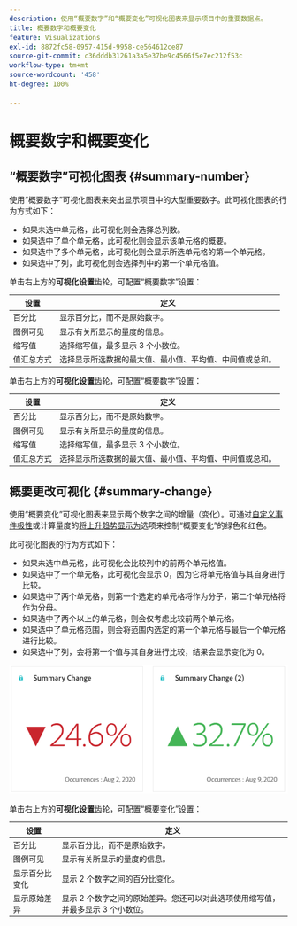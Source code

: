 ```yaml
---
description: 使用“概要数字”和“概要变化”可视化图表来显示项目中的重要数据点。
title: 概要数字和概要变化
feature: Visualizations
exl-id: 8872fc58-0957-415d-9958-ce564612ce87
source-git-commit: c36dddb31261a3a5e37be9c4566f5e7ec212f53c
workflow-type: tm+mt
source-wordcount: '458'
ht-degree: 100%

---
```


# 概要数字和概要变化

## “概要数字”可视化图表 {#summary-number}

使用“概要数字”可视化图表来突出显示项目中的大型重要数字。此可视化图表的行为方式如下：

* 如果未选中单元格，此可视化则会选择总列数。
* 如果选中了单个单元格，此可视化则会显示该单元格的概要。
* 如果选中了多个单元格，此可视化则会显示所选单元格的第一个单元格。
* 如果选中了列，此可视化则会选择列中的第一个单元格值。

单击右上方的&#x200B;**可视化设置**&#x200B;齿轮，可配置“概要数字”设置：

| 设置 | 定义 |
|--- |--- |
| 百分比 | 显示百分比，而不是原始数字。 |
| 图例可见 | 显示有关所显示的量度的信息。 |
| 缩写值 | 选择缩写值，最多显示 3 个小数位。 |
| 值汇总方式 | 选择显示所选数据的最大值、最小值、平均值、中间值或总和。 |


单击右上方的&#x200B;**可视化设置**&#x200B;齿轮，可配置“概要数字”设置：

| 设置 | 定义 |
|--- |--- |
| 百分比 | 显示百分比，而不是原始数字。 |
| 图例可见 | 显示有关所显示的量度的信息。 |
| 缩写值 | 选择缩写值，最多显示 3 个小数位。 |
| 值汇总方式 | 选择显示所选数据的最大值、最小值、平均值、中间值或总和。 |


## 概要更改可视化 {#summary-change}

使用“概要变化”可视化图表来显示两个数字之间的增量（变化）。可通过[自定义事件极性](https://experienceleague.adobe.com/docs/analytics/admin/admin-tools/success-events/success-event.html?lang=zh-Hans)或计算量度的[将上升趋势显示为](https://experienceleague.adobe.com/docs/analytics/components/calculated-metrics/calcmetric-workflow/cm-build-metrics.html?lang=zh-Hans)选项来控制“概要变化”的绿色和红色。

此可视化图表的行为方式如下：

* 如果未选中单元格，此可视化会比较列中的前两个单元格值。
* 如果选中了一个单元格，此可视化会显示 0，因为它将单元格值与其自身进行比较。
* 如果选中了两个单元格，则第一个选定的单元格将作为分子，第二个单元格将作为分母。
* 如果选中了两个以上的单元格，则会仅考虑比较前两个单元格。
* 如果选中了单元格范围，则会将范围内选定的第一个单元格与最后一个单元格进行比较。
* 如果选中了列，会将第一个值与其自身进行比较，结果会显示变化为 0。


![](assets/summary-change.png)


单击右上方的&#x200B;**可视化设置**&#x200B;齿轮，可配置“概要变化”设置：

| 设置 | 定义 |
|--- |--- |
| 百分比 | 显示百分比，而不是原始数字。 |
| 图例可见 | 显示有关所显示的量度的信息。 |
| 显示百分比变化 | 显示 2 个数字之间的百分比变化。 |
| 显示原始差异 | 显示 2 个数字之间的原始差异。您还可以对此选项使用缩写值，并最多显示 3 个小数位。 |
